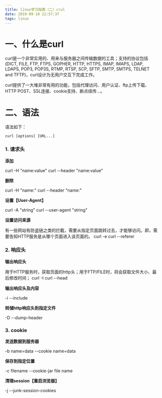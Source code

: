 ```yaml
---
title: linux学习指南（二）crul
date: 2019-09-10 22:57:37
tags: linux
---
```


# 一、什么是curl 
curl是一个非常实用的、用来与服务器之间传输数据的工具；支持的协议包括 (DICT, FILE, FTP, FTPS, GOPHER, HTTP, HTTPS, IMAP, IMAPS, LDAP, LDAPS, POP3, POP3S, RTMP, RTSP, SCP, SFTP, SMTP, SMTPS, TELNET and TFTP)，curl设计为无用户交互下完成工作。


curl提供了一大堆非常有用的功能，包括代理访问、用户认证、ftp上传下载、HTTP POST、SSL连接、cookie支持、断点续传...。


# 二、语法

语法如下：
```
curl [options] [URL...]
```

### 1. 请求头

**添加**

curl -H "name:value"
curl --header "name:value"

**删除**

curl -H "name:"
curl --header "name:"

**设置【User-Agent】**

curl -A "string"
curl --user-agent "string"

**设置访问来源**

有一些网站有防盗链之类的拦截，需要从指定页面跳转过去，才能够访问。即，需要告知HTTP服务是从哪个页面进入该页面的。
curl -e <URL>
curl --referer <URL>


### 2. 响应头

**输出响应头**

用于HTTP服务时，获取页面的http头；用于FTP/FILE时，将会获取文件大小、最后修改时间；
curl -I
curl --head

**输出响应头及内容**

-i
--include

**转储http响应头到指定文件**

-D <file>
--dump-header <file>


### 3. cookie

**发送数据到服务器**

-b name=data
--cookie name=data


**保存到指定位置**

-c filename
--cookie-jar file name

**清理session【重启浏览器】**

-j
--junk-session-cookies





